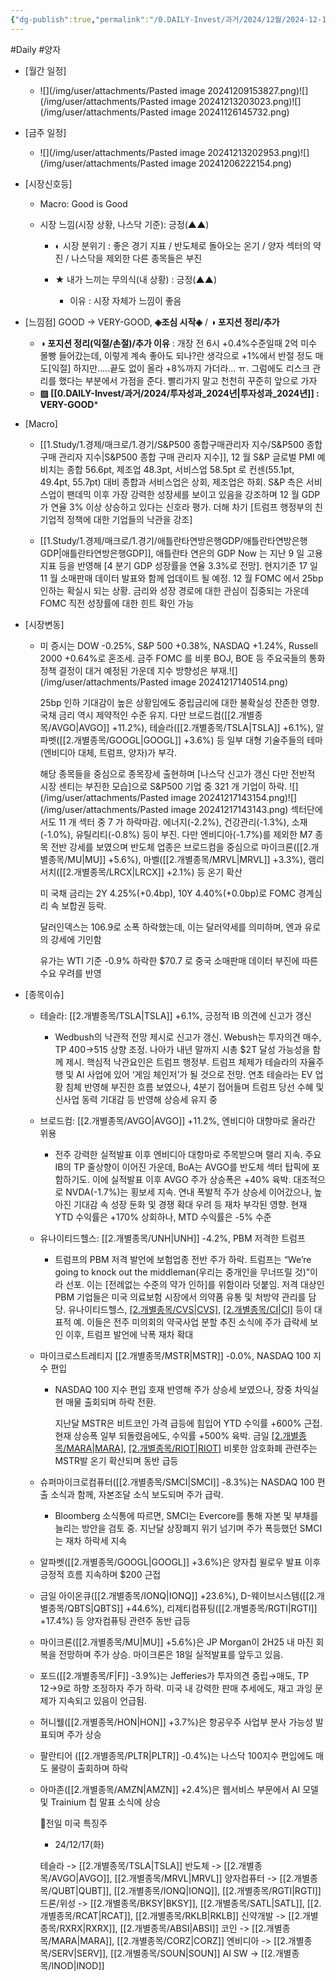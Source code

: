 ```yaml
---
{"dg-publish":true,"permalink":"/0.DAILY-Invest/과거/2024/12월/2024-12-17/","created":"2024-12-15T11:01:16.165+09:00","updated":"2025-06-03T20:08:43.825+09:00"}
---
```


#Daily #양자 


- [월간 일정]
	- ![](/img/user/attachments/Pasted image 20241209153827.png)![](/img/user/attachments/Pasted image 20241213203023.png)![](/img/user/attachments/Pasted image 20241126145732.png)

- [금주 일정]
	- ![](/img/user/attachments/Pasted image 20241213202953.png)![](/img/user/attachments/Pasted image 20241206222154.png)


- [시장신호등]
	- Macro: Good is Good
	  
	- 시장 느낌(시장 상황, 나스닥 기준): 긍정(▲▲)
	  
		- ◐ 시장 분위기 : 좋은 경기 지표 / 반도체로 돌아오는 온기 / 양자 섹터의 약진 / 나스닥을 제외한 다른 종목들은  부진 
		  
		- ★ 내가 느끼는 무의식(내 상황) : 긍정(▲▲)
			- 이유 : 시장 자체가 느낌이 좋음




- [느낌점] GOOD → VERY-GOOD, **◈조심 시작◈** / **◑ 포지션 정리/추가**
  
	- **◑ 포지션 정리(익절/손절)/추가 이유** : 개장 전 6시 +0.4%수준일때 2억 미수 몰빵 들어갔는데, 이렇게 계속 좋아도 되나?란 생각으로 +1%에서 반절 정도 매도[익절] 하지만.....끝도 없이 올라 +8%까지 가더라... ㅠ. 그럼에도 리스크 관리를 했다는 부분에서 가점을 준다.
	  빨리가지 말고 천천히 꾸준히 앞으로 가자 
	- **▨ [[0.DAILY-Invest/과거/2024/투자성과_2024년\|투자성과_2024년]] : VERY-GOOD***





- [Macro]
	- [[1.Study/1.경제/매크로/1.경기/S&P500 종합구매관리자 지수/S&P500 종합 구매 관리자 지수\|S&P500 종합 구매 관리자 지수]], 12 월 S&P 글로벌 PMI 예비치는 종합 56.6pt, 제조업 48.3pt, 서비스업 58.5pt 로 컨센(55.1pt, 49.4pt, 55.7pt) 대비 종합과 서비스업은 상회, 제조업은 하회. S&P 측은 서비스업이 팬데믹 이후 가장 강력한 성장세를 보이고 있음을 강조하며 12 월 GDP 가 연율 3% 이상 상승하고 있다는 신호라 평가. 더해 차기 [트럼프 행정부의 친기업적 정책에 대한 기업들의 낙관을 강조]
	  
	- [[1.Study/1.경제/매크로/1.경기/애틀란타연방은행GDP/애틀란타연방은행GDP\|애틀란타연방은행GDP]], 애틀란타 연은의 GDP Now 는 지난 9 일 고용지표 등을 반영해 [4 분기 GDP 성장률을 연율 3.3%로 전망]. 현지기준 17 일 11 월 소매판매 데이터 발표와 함께 업데이트 될 예정. 12 월 FOMC 에서 25bp 인하는 확실시 되는 상황. 금리와 성장 경로에 대한 관심이 집중되는 가운데 FOMC 직전 성장률에 대한 힌트 확인 가능





- [시장변동]
	- 미 증시는 DOW -0.25%, S&P 500 +0.38%, NASDAQ +1.24%, Russell 2000 +0.64%로 혼조세. 금주 FOMC 를 비롯 BOJ, BOE 등 주요국들의 통화정책 결정이 대거 예정된 가운데 지수 방향성은 부재.![](/img/user/attachments/Pasted image 20241217140514.png)
	  
	  25bp 인하 기대감이 높은 상황임에도 중립금리에 대한 불확실성 잔존한 영향. 국채 금리 역시 제약적인 수준 유지. 다만 브로드컴([[2.개별종목/AVGO\|AVGO]] +11.2%), 테슬라([[2.개별종목/TSLA\|TSLA]] +6.1%), 알파벳([[2.개별종목/GOOGL\|GOOGL]] +3.6%) 등 일부 대형 기술주들의 테마(엔비디아 대체, 트럼프, 양자)가 부각. 
	  
	  해당 종목들을 중심으로 종목장세 출현하며 [나스닥 신고가 갱신 다만 전반적 시장 센티는 부진한 모습]으로 S&P500 기업 중 321 개 기업이 하락. 
	  ![](/img/user/attachments/Pasted image 20241217143154.png)![](/img/user/attachments/Pasted image 20241217143143.png)
	  섹터단에서도 11 개 섹터 중 7 가 하락마감. 에너지(-2.2%), 건강관리(-1.3%), 소재(-1.0%), 유틸리티(-0.8%) 등이 부진. 다만 엔비디아(-1.7%)를 제외한 M7 종목 전반 강세를 보였으며 반도체 업종은 브로드컴을 중심으로 마이크론([[2.개별종목/MU\|MU]] +5.6%), 마벨([[2.개별종목/MRVL\|MRVL]] +3.3%), 램리서치([[2.개별종목/LRCX\|LRCX]] +2.1%) 등 온기 확산
	  
	  미 국채 금리는 2Y 4.25%(+0.4bp), 10Y 4.40%(+0.0bp)로 FOMC 경계심리 속 보합권 등락. 
	  
	  달러인덱스는 106.9로 소폭 하락했는데, 이는 달러약세를 의미하며, 엔과 유로의 강세에 기인함
	  
	  유가는 WTI 기준 -0.9% 하락한 $70.7 로 중국 소매판매 데이터 부진에 따른 수요 우려를 반영






- [종목이슈]
	- 테슬라: [[2.개별종목/TSLA\|TSLA]] +6.1%, 긍정적 IB 의견에 신고가 갱신
		- Wedbush의 낙관적 전망 제시로 신고가 갱신. Webush는 투자의견 매수, TP $400→$515 상향 조정. 나아가 내년 말까지 시총 $2T 달성 가능성을 함께 제시. 핵심적 낙관요인은 트럼프 행정부. 트럼프 체제가 테슬라의 자율주행 및 AI 사업에 있어 ‘게임 체인저’가 될 것으로 전망. 연초 테슬라는 EV 업황 침체 반영해 부진한 흐름 보였으나, 4분기 접어들며 트럼프 당선 수혜 및 신사업 동력 기대감 등 반영해 상승세 유지 중
		  
	- 브로드컴: [[2.개별종목/AVGO\|AVGO]] +11.2%, 엔비디아 대항마로 올라간 위용
		- 전주 강력한 실적발표 이후 엔비디아 대항마로 주목받으며 랠리 지속. 주요 IB의 TP 줄상향이 이어진 가운데, BoA는 AVGO를 반도체 섹터 탑픽에 포함하기도. 이에 실적발표 이후 AVGO 주가 상승폭은 +40% 육박. 대조적으로 NVDA(-1.7%)는 횡보세 지속. 연내 폭발적 주가 상승세 이어갔으나, 높아진 기대감 속 성장 둔화 및 경쟁 확대 우려 등 재차 부각된 영향. 현재 YTD 수익률은 +170% 상회하나, MTD 수익률은 -5% 수준
		  
	- 유나이티드헬스: [[2.개별종목/UNH\|UNH]] -4.2%, PBM 저격한 트럼프
		- 트럼프의 PBM 저격 발언에 보험업종 전반 주가 하락. 트럼프는 “We’re going to knock out the middleman(우리는 중개인을 무너뜨릴 것)”이라 선포. 이는 [전례없는 수준의 약가 인하]를 위함이라 덧붙임. 저격 대상인 PBM 기업들은 미국 의료보험 시장에서 의약품 유통 및 처방약 관리를 담당. 유나이티드헬스, [[2.개별종목/CVS\|CVS]](-5.6%), [[2.개별종목/CI\|CI]](-3.1%) 등이 대표적 예. 이들은 전주 미의회의 약국사업 분할 추진 소식에 주가 급락세 보인 이후, 트럼프 발언에 낙폭 재차 확대
		  
	- 마이크로스트레티지 [[2.개별종목/MSTR\|MSTR]] -0.0%, NASDAQ 100 지수 편입
		- NASDAQ 100 지수 편입 호재 반영해 주가 상승세 보였으나, 장중 차익실현 매물 출회되며 하락 전환. 
		  
		  지난달 MSTR은 비트코인 가격 급등에 힘입어 YTD 수익률 +600% 근접. 현재 상승폭 일부 되돌렸음에도, 수익률 +500% 육박. 금일 [[2.개별종목/MARA\|MARA]](+8.1%), [[2.개별종목/RIOT\|RIOT]](+8.0%) 비롯한 암호화폐 관련주는 MSTR발 온기 확산되며 동반 급등
		   
	- 슈퍼마이크로컴퓨터([[2.개별종목/SMCI\|SMCI]] -8.3%)는 NASDAQ 100 편출 소식과 함께, 자본조달 소식 보도되며 주가 급락. 
		- Bloomberg 소식통에 따르면, SMCI는 Evercore를 통해 자본 및 부채를 늘리는 방안을 검토 중. 지난달 상장폐지 위기 넘기며 주가 폭등했던 SMCI는 재차 하락세 지속
		  
	- 알파벳([[2.개별종목/GOOGL\|GOOGL]] +3.6%)은 양자칩 윌로우 발표 이후 긍정적 흐름 지속하며 $200 근접
	  
	- 금일 아이온큐([[2.개별종목/IONQ\|IONQ]] +23.6%), D-웨이브시스템([[2.개별종목/QBTS\|QBTS]] +44.6%), 리제티컴퓨팅([[2.개별종목/RGTI\|RGTI]] +17.4%) 등 양자컴퓨팅 관련주 동반 급등
	  
	- 마이크론([[2.개별종목/MU\|MU]] +5.6%)은 JP Morgan이 2H25 내 마진 회복을 전망하며 주가 상승. 마이크론은 18일 실적발표를 앞두고 있음.
	  
	- 포드([[2.개별종목/F\|F]] -3.9%)는 Jefferies가 투자의견 중립→매도, TP $12→$9로 하향 조정하자 주가 하락. 미국 내 강력한 판매 추세에도, 재고 과잉 문제가 지속되고 있음이 언급됨.
	  
	- 허니웰([[2.개별종목/HON\|HON]] +3.7%)은 항공우주 사업부 분사 가능성 발표되며 주가 상승
	  
	- 팔란티어 ([[2.개별종목/PLTR\|PLTR]] -0.4%)는 나스닥 100지수 편입에도 매도 물량이 출회하며 하락
	  
	- 아마존([[2.개별종목/AMZN\|AMZN]] +2.4%)은 웹서비스 부문에서 AI 모델 및 Trainium 칩 말표 소식에 상승
	  
	  🤩전일 미국 특징주 
		
		- 24/12/17(화)
		
		테슬라 -> [[2.개별종목/TSLA\|TSLA]]
		반도체 -> [[2.개별종목/AVGO\|AVGO]], [[2.개별종목/MRVL\|MRVL]]
		양자컴퓨터 -> [[2.개별종목/QUBT\|QUBT]], [[2.개별종목/IONQ\|IONQ]], [[2.개별종목/RGTI\|RGTI]]
		드론/위성 -> [[2.개별종목/BKSY\|BKSY]], [[2.개별종목/SATL\|SATL]], [[2.개별종목/RCAT\|RCAT]], [[2.개별종목/RKLB\|RKLB]]
		신약개발 -> [[2.개별종목/RXRX\|RXRX]], [[2.개별종목/ABSI\|ABSI]]
		코인 -> [[2.개별종목/MARA\|MARA]], [[2.개별종목/CORZ\|CORZ]]
		엔비디아 -> [[2.개별종목/SERV\|SERV]], [[2.개별종목/SOUN\|SOUN]]
		AI SW -> [[2.개별종목/INOD\|INOD]]
